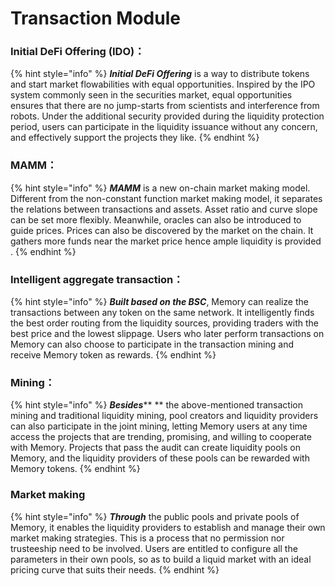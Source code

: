 # Transaction Module

### **Initial DeFi Offering (IDO)：**

{% hint style="info" %}
_**Initial DeFi Offering**_ is a way to distribute tokens and start market flowabilities with equal opportunities. Inspired by the IPO system commonly seen in the securities market, equal opportunities ensures that there are no jump-starts from scientists and interference from robots. Under the additional security provided during the liquidity protection period, users can participate in the liquidity issuance without any concern, and effectively support the projects they like.
{% endhint %}

### **MAMM：**

{% hint style="info" %}
_**MAMM**_ is a new on-chain market making model. Different from the non-constant function market making model, it separates the relations between transactions and assets. Asset ratio and curve slope can be set more flexibly. Meanwhile, oracles can also be introduced to guide prices. Prices can also be discovered by the market on the chain. It gathers more funds near the market price hence ample liquidity is provided .
{% endhint %}

### Intelligent aggregate transaction：

{% hint style="info" %}
_**Built based on the BSC**_, Memory can realize the transactions between any token on the same network. It intelligently finds the best order routing from the liquidity sources, providing traders with the best price and the lowest slippage. Users who later perform transactions on Memory can also choose to participate in the transaction mining and receive Memory token as rewards.
{% endhint %}

### **Mining：**

{% hint style="info" %}
_**Besides**_\*\* \*\* the above-mentioned transaction mining and traditional liquidity mining, pool creators and liquidity providers can also participate in the joint mining, letting Memory users at any time access the projects that are trending, promising, and willing to cooperate with Memory. Projects that pass the audit can create liquidity pools on Memory, and the liquidity providers of these pools can be rewarded with Memory tokens.
{% endhint %}

### **Market making**

{% hint style="info" %}
_**Through**_ the public pools and private pools of Memory, it enables the liquidity providers to establish and manage their own market making strategies. This is a process that no permission nor trusteeship need to be involved. Users are entitled to configure all the parameters in their own pools, so as to build a liquid market with an ideal pricing curve that suits their needs.
{% endhint %}
